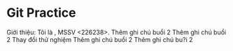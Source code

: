 # Git Practice

Giới thiệu: Tôi là <pham trung tinh >, MSSV <226238>.
Thêm ghi chú buổi 2
Thêm ghi chú buổi 2
Thay đổi thử nghiệm
Thêm ghi chú buổi 2
Thêm ghi chú bu?i 2

